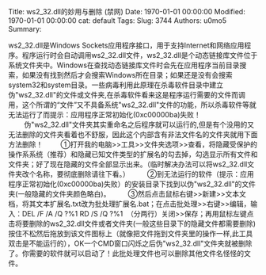 Title: ws2_32.dll的妙用与删除  (禁网)
Date: 1970-01-01 00:00:00
Modified: 1970-01-01 00:00:00
cat: default
Tags: 
Slug: 3744
Authors: u0mo5 
Summary: 

ws2_32.dll是Windows Sockets应用程序接口，用于支持Internet和网络应用程序。程序运行时会自动调用ws2_32.dll文件，ws2_32.dll是个动态链接库文件位于系统文件夹中。Windows在查找动态链接库文件时会先在应用程序当前目录搜索，如果没有找到然后才会搜索Windows所在目录；如果还是没有会搜索system32和system目录。一些病毒利用此原理在杀毒软件目录中建立伪"ws2_32.dll"的文件或文件夹,在杀毒软件看来这是程序运行需要的文件而调用，这个所谓的“文件”又不具备系统"ws2_32.dll"文件的功能，所以杀毒软件等就无法运行了而提示：应用程序正常初始化(0xc00000ba)失败！
　　 伪"ws2_32.dll"文件夹其实重命名之后程序就可以运行的,但是有个没用的又无法删除的文件夹看着也不舒服，因此这个内部含有非法文件名的文件夹就用下面方法删除！
　　 ①打开我的电脑&gt;&gt;工具&gt;&gt;文件夹选项&gt;&gt;查看，将隐藏受保护的操作系系统（推荐）和隐藏已知文件类型的扩展名的勾去掉，勾选显示所有文件和文件夹；好了现在隐藏的文件全部显示出来。（临时解决办法可以将ws2_32.dll文件夹改个名称，要彻底删除请往下看。）
　　 ②到无法运行的软件（提示：应用程序正常初始化(0xc00000ba)失败）的安装目录下找到以伪"ws2_32.dll"的文件夹(一般隐藏的文件夹颜色略白)。
　　 ③然后点击鼠标右键&gt;&gt;新建&gt;&gt;文本文档，将其文本扩展名.txt改为批处理扩展名.bat；在点击批处理&gt;&gt;右键&gt;&gt;编辑，输入：DEL /F /A /Q ?%1
RD /S /Q ?%1  （分两行）关闭&gt;&gt;保存；再用鼠标左键点击将要删除的ws2_32.dll文件或者文件夹(一般这些目录下的隐藏文件都需要删除)按住不松然后拖放到该文件图标上（就像把文件拖到文件夹里的操作一样,此工具双击是不能运行的），OK一个CMD窗口闪烁之后伪"ws2_32.dll"文件夹就被删除了。你需要的软件就可以启动了！此批处理文件也可以删除其他文件名怪怪的文件。

